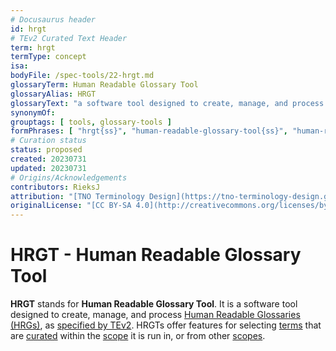 ```yaml
---
# Docusaurus header
id: hrgt
# TEv2 Curated Text Header
term: hrgt
termType: concept
isa:
bodyFile: /spec-tools/22-hrgt.md
glossaryTerm: Human Readable Glossary Tool
glossaryAlias: HRGT
glossaryText: "a software tool designed to create, manage, and process [Human Readable Glossaries (HRGs)](@), as [specified by TEv2](/docs/spec-tools-envisaged/hrgt). HRGTs offer features for selecting [terms](@) that are [curated](@) within the [scope](@) it is run in, or from other [scopes](@)."
synonymOf:
grouptags: [ tools, glossary-tools ]
formPhrases: [ "hrgt{ss}", "human-readable-glossary-tool{ss}", "human-readable-glossary-tool{ss}-hrgt{ss}", "hrgt{ss}-human-readable-glossary-tool{ss}" ]
# Curation status
status: proposed
created: 20230731
updated: 20230731
# Origins/Acknowledgements
contributors: RieksJ
attribution: "[TNO Terminology Design](https://tno-terminology-design.github.io/tev2-specifications/docs)"
originalLicense: "[CC BY-SA 4.0](http://creativecommons.org/licenses/by-sa/4.0/?ref=chooser-v1)"
---
```


# HRGT - Human Readable Glossary Tool

**HRGT** stands for **Human Readable Glossary Tool**. It is a software tool designed to create, manage, and process [Human Readable Glossaries (HRGs)](@), as [specified by TEv2](/docs/spec-tools-envisaged/hrgt). HRGTs offer features for selecting [terms](@) that are [curated](@) within the [scope](@) it is run in, or from other [scopes](@).
